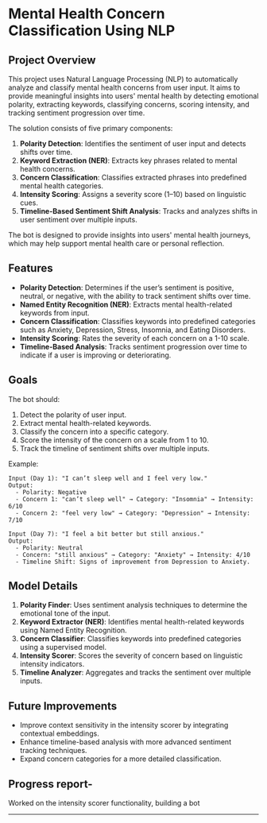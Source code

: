 
# Mental Health Concern Classification Using NLP

## Project Overview

This project uses Natural Language Processing (NLP) to automatically analyze and classify mental health concerns from user input. It aims to provide meaningful insights into users' mental health by detecting emotional polarity, extracting keywords, classifying concerns, scoring intensity, and tracking sentiment progression over time.

The solution consists of five primary components:
1. **Polarity Detection**: Identifies the sentiment of user input and detects shifts over time.
2. **Keyword Extraction (NER)**: Extracts key phrases related to mental health concerns.
3. **Concern Classification**: Classifies extracted phrases into predefined mental health categories.
4. **Intensity Scoring**: Assigns a severity score (1–10) based on linguistic cues.
5. **Timeline-Based Sentiment Shift Analysis**: Tracks and analyzes shifts in user sentiment over multiple inputs.

The bot is designed to provide insights into users' mental health journeys, which may help support mental health care or personal reflection.

## Features

- **Polarity Detection**: Determines if the user’s sentiment is positive, neutral, or negative, with the ability to track sentiment shifts over time.
- **Named Entity Recognition (NER)**: Extracts mental health-related keywords from input.
- **Concern Classification**: Classifies keywords into predefined categories such as Anxiety, Depression, Stress, Insomnia, and Eating Disorders.
- **Intensity Scoring**: Rates the severity of each concern on a 1-10 scale.
- **Timeline-Based Analysis**: Tracks sentiment progression over time to indicate if a user is improving or deteriorating.


## Goals

The bot should:
1. Detect the polarity of user input.
2. Extract mental health-related keywords.
3. Classify the concern into a specific category.
4. Score the intensity of the concern on a scale from 1 to 10.
5. Track the timeline of sentiment shifts over multiple inputs.

Example:

```
Input (Day 1): "I can’t sleep well and I feel very low."
Output:
  - Polarity: Negative
  - Concern 1: "can’t sleep well" → Category: "Insomnia" → Intensity: 6/10
  - Concern 2: "feel very low" → Category: "Depression" → Intensity: 7/10

Input (Day 7): "I feel a bit better but still anxious."
Output:
  - Polarity: Neutral
  - Concern: "still anxious" → Category: "Anxiety" → Intensity: 4/10
  - Timeline Shift: Signs of improvement from Depression to Anxiety.
```

## Model Details

1. **Polarity Finder**: Uses sentiment analysis techniques to determine the emotional tone of the input.
2. **Keyword Extractor (NER)**: Identifies mental health-related keywords using Named Entity Recognition.
3. **Concern Classifier**: Classifies keywords into predefined categories using a supervised model.
4. **Intensity Scorer**: Scores the severity of concern based on linguistic intensity indicators.
5. **Timeline Analyzer**: Aggregates and tracks the sentiment over multiple inputs.


## Future Improvements

- Improve context sensitivity in the intensity scorer by integrating contextual embeddings.
- Enhance timeline-based analysis with more advanced sentiment tracking techniques.
- Expand concern categories for a more detailed classification.

## Progress report-
Worked on the intensity scorer functionality, building a bot 

---

